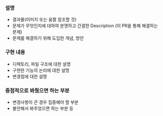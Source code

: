 ### 설명
- 결과물(이미지 또는 움짤 참조할 것)
- 문제가 무엇인지에 대하여 분명하고 간결한 Description (이 PR을 통해 해결하는 문제)
- 문제를 해결하기 위해 도입한 개념, 방안

### 구현 내용
- 디렉토리, 파일 구조에 대한 설명
- 구현한 기능의 논리에 대한 설명
- 변경점에 대한 설명

### 중점적으로 봐줬으면 하는 부분
- 변경사항이 큰 경우 집중해야 할 부분
- 불안해서 봐주었으면 하는 부분 등